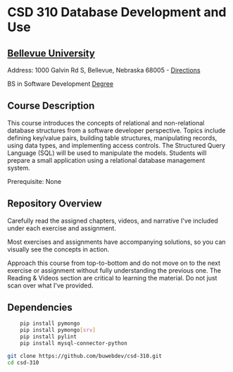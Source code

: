 # CSD 310 Database Development and Use
## [Bellevue University](http://bellevue.edu "Bellevue University is a private, non-profit university located in Bellevue, Nebraska, United States.")

Address: 1000 Galvin Rd S, Bellevue, Nebraska 68005 - [Directions](https://www.google.com/maps/dir/''/Bellevue+University/@41.1509562,-95.9896355,12z/data=!4m8!4m7!1m0!1m5!1m1!1s0x8793886a86ca807f:0x838e857240d175eb!2m2!1d-95.9195956!2d41.1509774 "Google maps")

BS in Software Development [Degree](https://www.bellevue.edu/degrees/bachelor/software-development-bs/ "Develop In-Demand Software Design and Coding Skills")

## Course Description

This course introduces the concepts of relational and non-relational database structures from a software developer perspective. Topics include 
defining key/value pairs, building table structures, manipulating records, using data types, and implementing access controls. The Structured Query Language (SQL)
will be used to manipulate the models. Students will prepare a small application using a relational database management system.

Prerequisite: None

## Repository Overview

Carefully read the assigned chapters, videos, and narrative I've included under each exercise and assignment.

Most exercises and assignments have accompanying solutions, so you can visually see the concepts in action. 

Approach this course from top-to-bottom and do not move on to the next exercise or assignment without fully understanding the previous one.  The Reading & Videos section are critical to learning the material.  Do not just scan over what I've provided.  

## Dependencies
```bash
    pip install pymongo
    pip install pymongo[srv]
    pip install pylint
    pip install mysql-connector-python
```

```bash
git clone https://github.com/buwebdev/csd-310.git
cd csd-310
```
